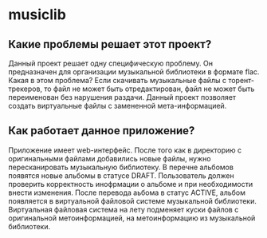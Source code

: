 # musiclib
## Какие проблемы решает этот проект?
Данный проект решает одну специфическую проблему. Он предназначен для организации музыкальной библиотеки в формате flac.
Какая в этом проблема? Если скачивать музыкальные файлы с торент-трекеров, то файл не может быть отредактирован, файл не может быть переименован без нарушения раздачи.
Данный проект позволяет создать виртуальные файлы с замененной мета-информацией.
## Как работает данное приложение?
Приложение имеет web-интерфейс. После того как в директорию с оригинальными файлами добавились новые файлы, нужно пересканировать музыкальную библиотеку.
В перечне альбомов появятся новые альбомы в статусе DRAFT.
Пользователь должен проверить корректность инофрмации о альбоме и при необходимости внести изменения.
После перевода аьбома в статус ACTIVE, альбом появляется в виртуальной файловой системе музыкальной библиотеки.
Виртуальная файловая система на лету подменяет куски файлов с оригинальной метоинформацией, на метоинформацию из музыкальной библиотеки.
